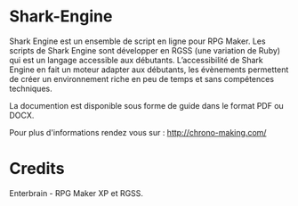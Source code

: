 Shark-Engine
============

Shark Engine est un ensemble de script en ligne pour RPG Maker. Les scripts de Shark Engine sont développer en RGSS (une variation de Ruby) qui est un langage accessible aux débutants.
L’accessibilité de Shark Engine en fait un moteur adapter aux débutants, les évènements permettent de créer un environnement riche en peu de temps et sans compétences techniques.

La documention est disponible sous forme de guide dans le format PDF ou DOCX.

Pour plus d'informations rendez vous sur : http://chrono-making.com/

Credits
============

Enterbrain - RPG Maker XP et RGSS.
